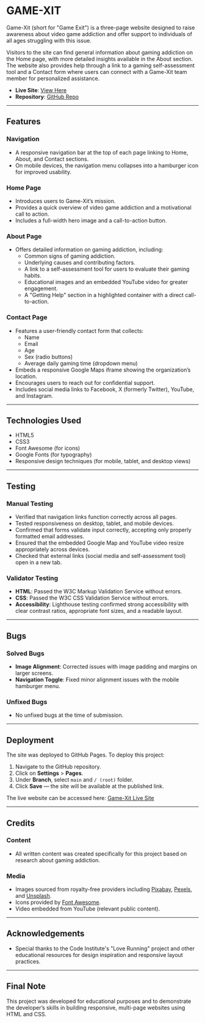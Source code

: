 # GAME-XIT

Game-Xit (short for "Game Exit") is a three-page website designed to raise awareness about video game addiction and offer support to individuals of all ages struggling with this issue.

Visitors to the site can find general information about gaming addiction on the Home page, with more detailed insights available in the About section. The website also provides help through a link to a gaming self-assessment tool and a Contact form where users can connect with a Game-Xit team member for personalized assistance.

- **Live Site**: [View Here](https://blvckkryptonite.github.io/game-xit/)
- **Repository**: [GitHub Repo](https://github.com/BlvckKryptonite/game-xit)

---

## Features

### Navigation
- A responsive navigation bar at the top of each page linking to Home, About, and Contact sections.
- On mobile devices, the navigation menu collapses into a hamburger icon for improved usability.

### Home Page
- Introduces users to Game-Xit’s mission.
- Provides a quick overview of video game addiction and a motivational call to action.
- Includes a full-width hero image and a call-to-action button.

### About Page
- Offers detailed information on gaming addiction, including:
  - Common signs of gaming addiction.
  - Underlying causes and contributing factors.
  - A link to a self-assessment tool for users to evaluate their gaming habits.
  - Educational images and an embedded YouTube video for greater engagement.
  - A "Getting Help" section in a highlighted container with a direct call-to-action.

### Contact Page
- Features a user-friendly contact form that collects:
  - Name
  - Email
  - Age
  - Sex (radio buttons)
  - Average daily gaming time (dropdown menu)
- Embeds a responsive Google Maps iframe showing the organization’s location.
- Encourages users to reach out for confidential support.
- Includes social media links to Facebook, X (formerly Twitter), YouTube, and Instagram.

---

## Technologies Used
- HTML5
- CSS3
- Font Awesome (for icons)
- Google Fonts (for typography)
- Responsive design techniques (for mobile, tablet, and desktop views)

---

## Testing

### Manual Testing
- Verified that navigation links function correctly across all pages.
- Tested responsiveness on desktop, tablet, and mobile devices.
- Confirmed that forms validate input correctly, accepting only properly formatted email addresses.
- Ensured that the embedded Google Map and YouTube video resize appropriately across devices.
- Checked that external links (social media and self-assessment tool) open in a new tab.

### Validator Testing
- **HTML**: Passed the W3C Markup Validation Service without errors.
- **CSS**: Passed the W3C CSS Validation Service without errors.
- **Accessibility**: Lighthouse testing confirmed strong accessibility with clear contrast ratios, appropriate font sizes, and a readable layout.

---

## Bugs

### Solved Bugs
- **Image Alignment**: Corrected issues with image padding and margins on larger screens.
- **Navigation Toggle**: Fixed minor alignment issues with the mobile hamburger menu.

### Unfixed Bugs
- No unfixed bugs at the time of submission.

---

## Deployment

The site was deployed to GitHub Pages. To deploy this project:

1. Navigate to the GitHub repository.
2. Click on **Settings** > **Pages**.
3. Under **Branch**, select `main` and `/ (root)` folder.
4. Click **Save** — the site will be available at the published link.

The live website can be accessed here: [Game-Xit Live Site](https://blvckkryptonite.github.io/game-xit/)

---

## Credits

### Content
- All written content was created specifically for this project based on research about gaming addiction.

### Media
- Images sourced from royalty-free providers including [Pixabay](https://pixabay.com), [Pexels](https://pexels.com), and [Unsplash](https://unsplash.com).
- Icons provided by [Font Awesome](https://fontawesome.com).
- Video embedded from YouTube (relevant public content).

---

## Acknowledgements

- Special thanks to the Code Institute's "Love Running" project and other educational resources for design inspiration and responsive layout practices.

---

## Final Note

This project was developed for educational purposes and to demonstrate the developer’s skills in building responsive, multi-page websites using HTML and CSS.


